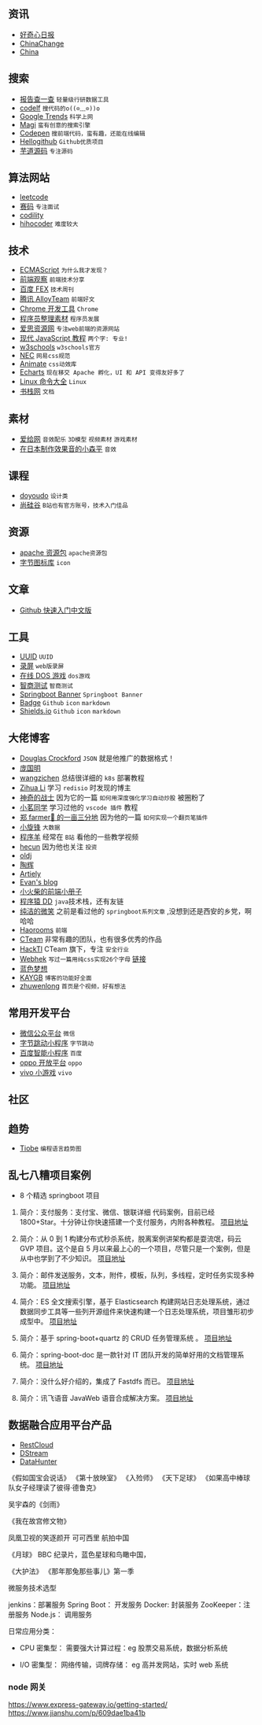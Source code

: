 ## 资讯

- [好奇心日报](http://www.qdaily.com/)
- [ChinaChange](https://chinachange.org/)
- [China](http://www.china.org.cn/)

## 搜索

- [报告查一查](http://report.seedsufe.com/#/index) `轻量级行研数据工具`
- [codelf](https://unbug.github.io/codelf/) `搜代码的o((⊙﹏⊙))o`
- [Google Trends](https://trends.google.com/trends/) `科学上网`
- [Magi](https://magi.com/) `蛮有创意的搜索引擎`
- [Codepen](https://codepen.io/) `搜前端代码，蛮有趣，还能在线编辑`
- [Hellogithub](https://hellogithub.com/) `Github优质项目`
- [芋道源码](https://www.iocoder.cn/) `专注源码`

## 算法网站

- [leetcode](https://leetcode-cn.com/)
- [赛码](https://www.acmcoder.com/index) `专注面试`
- [codility](https://www.codility.com/)
- [hihocoder](http://hihocoder.com/) `难度较大`

## 技术

- [ECMAScript](https://tc39.es/ecma262/) `为什么我才发现？`
- [前端观察](https://qianduan.net/) `前端技术分享`
- [百度 FEX](http://fex.baidu.com/) `技术周刊`
- [腾讯 AlloyTeam](http://www.alloyteam.com/) `前端好文`
- [Chrome 开发工具](https://developers.google.cn/web/tools/chrome-devtools) `Chrome`
- [程序员整理素材](http://tools.stanzhai.site/) `程序员发展`
- [爱思资源网](http://www.aseoe.com/) `专注web前端的资源网站`
- [现代 JavaScript 教程](https://zh.javascript.info/) `两个字: 专业!`
- [w3schools](https://www.w3schools.com/) `w3schools官方`
- [NEC](http://nec.netease.com/) `网易css规范`
- [Animate](https://animate.style/) `css动效库`
- [Echarts](https://echarts.apache.org/zh/index.html) `现在移交 Apache 孵化，UI 和 API 变得友好多了`
- [Linux 命令大全](https://man.linuxde.net/) `Linux`
- [书栈网](https://www.bookstack.cn/) `文档`

## 素材

- [爱给网](https://www.aigei.com/) `音效配乐` `3D模型` `视频素材` `游戏素材`
- [在日本制作效果音的小森平](https://taira-komori.jpn.org/freesoundcn.html) `音效`

## 课程

- [doyoudo](https://www.doyoudo.com/) `设计类`
- [尚硅谷](http://www.atguigu.com/download.shtml) `B站也有官方账号，技术入门佳品`

## 资源

- [apache 资源包](http://archive.apache.org/dist/) `apache资源包`
- [字节图标库](https://iconpark.bytedance.com) `icon`

## 文章

- [Github 快速入门中文版](https://docs.github.com/cn/github/getting-started-with-github/quickstart)

## 工具

- [UUID](http://www.uuid.online/) `UUID`
- [录屏](https://tools.miku.ac/screen_record/) `web版录屏`
- [在线 DOS 游戏](https://dos.zczc.cz/) `dos游戏`
- [智商测试](https://www.zxgj.cn/m/zhishang) `智商测试`
- [Springboot Banner](https://www.bootschool.net/ascii) `Springboot Banner`
- [Badge](https://badge.fury.io/) `Github` `icon` `markdown`
- [Shields.io](https://shields.io/category/platform-support) `Github` `icon` `markdown`

## 大佬博客

- [Douglas Crockford](https://www.crockford.com/blog.html) `JSON` 就是他推广的数据格式！
- [庞国明](http://pangguoming.com/about)
- [wangzichen](http://www.codedog.fun/) 总结很详细的 `k8s` 部署教程
- [Zihua Li](https://zihua.li/) 学习 `redisio` 时发现的博主
- [神奇的战士](https://thinkhard.tech/) 因为它的一篇 `如何用深度强化学习自动炒股` 被圈粉了
- [小茗同学](https://haoji.me/) 学习过他的 `vscode 插件` 教程
- [郑 farmer🐛 的一亩三分地](https://www.zhengqingxin.com/) 因为他的一篇 `如何实现一个翻页笔插件`
- [小旋锋](http://laijianfeng.org/) `大数据`
- [程序羊](https://www.codesheep.cn/) 经常在 `B站` 看他的一些教学视频
- [hecun](http://hecun.site/) 因为他也关注 `投资`
- [oldj](https://oldj.net/about/)
- [陶辉](https://www.taohui.org.cn/)
- [Artiely](https://artiely.gitee.io/)
- [Evan's blog](https://xugaoyi.com/)
- [小火柴的前端小册子](https://xiaohuochai.site/)
- [程序猿 DD](https://blog.didispace.com/) `java`技术栈，还有友链
- [纯洁的微笑](http://www.ityouknow.com/) 之前是看过他的 `springboot系列文章` ,没想到还是西安的乡党，啊哈哈
- [Haorooms](https://www.haorooms.com/) `前端`
- [CTeam](https://c.team/) 非常有趣的团队，也有很多优秀的作品
- [HackTl](https://hack.tl/) CTeam 旗下，专注 `安全行业`
- [Webhek](https://www.webhek.com/) `写过一篇用纯css实现26个字母` [链接](https://www.webhek.com/post/css-sans.html)
- [蓝色梦想](https://www.bluesdream.com/)
- [KAYGB](https://blog.kaygb.com) `博客的功能好全面`
- [zhuwenlong](https://www.zhuwenlong.com/) `首页是个视频，好有想法`

## 常用开发平台

- [微信公众平台](https://mp.weixin.qq.com/) `微信`
- [字节跳动小程序](https://microapp.bytedance.com/) `字节跳动`
- [百度智能小程序](https://smartprogram.baidu.com/docs/introduction/enter_application/) `百度`
- [oppo 开放平台](https://open.oppomobile.com/wiki/doc#id=10522) `oppo`
- [vivo 小游戏](https://minigame.vivo.com.cn/documents/#/api/service/newaccount?id=key) `vivo`

## 社区

## 趋势

- [Tiobe](https://www.tiobe.com/tiobe-index/) `编程语言趋势图`

## 乱七八糟项目案例

- 8 个精选 springboot 项目

1. 简介：支付服务：支付宝、微信、银联详细 代码案例，目前已经 1800+Star。十分钟让你快速搭建一个支付服务，内附各种教程。
   [项目地址](https://gitee.com/52itstyle/spring-boot-pay)

2. 简介：从 0 到 1 构建分布式秒杀系统，脱离案例讲架构都是耍流氓，码云 GVP 项目。这个是自 5 月以来最上心的一个项目，尽管只是一个案例，但是从中也学到了不少知识。
   [项目地址](https://gitee.com/52itstyle/spring-boot-seckill)

3. 简介：邮件发送服务，文本，附件，模板，队列，多线程，定时任务实现多种功能。
   [项目地址](https://gitee.com/52itstyle/spring-boot-mail)

4. 简介：ES 全文搜索引擎，基于 Elasticsearch 构建网站日志处理系统，通过数据同步工具等一些列开源组件来快速构建一个日志处理系统，项目雏形初步成型中。
   [项目地址](https://gitee.com/52itstyle/spring-boot-elasticsearch)

5. 简介：基于 spring-boot+quartz 的 CRUD 任务管理系统 。
   [项目地址](https://gitee.com/52itstyle/spring-boot-quartz)

6. 简介：spring-boot-doc 是一款针对 IT 团队开发的简单好用的文档管理系统。
   [项目地址](https://gitee.com/52itstyle/spring-boot-doc)

7. 简介：没什么好介绍的，集成了 Fastdfs 而已。
   [项目地址](https://gitee.com/52itstyle/spring-boot-fastdfs)

8. 简介：讯飞语音 JavaWeb 语音合成解决方案。
   [项目地址](https://gitee.com/52itstyle/xufei_msc)

## 数据融合应用平台产品

- [RestCloud](http://www.restcloud.cn/restcloud/mycms/index.html)
- [DStream](http://www.dstream.com.cn/document.html)
- [DataHunter](https://www.datahunter.cn/user/videos.html)

《假如国宝会说话》
《第十放映室》
《入殓师》
《天下足球》
《如果高中棒球队女子经理读了彼得·德鲁克》

吴宇森的《剑雨》

《我在故宫修文物》

凤凰卫视的笑逐颜开
可可西里
航拍中国

《月球》
BBC 纪录片，蓝色星球和鸟瞰中国，

《大护法》
《那年那兔那些事儿》第一季

微服务技术选型

jenkins：部署服务
Spring Boot： 开发服务
Docker: 封装服务
ZooKeeper：注册服务
Node.js： 调用服务

日常应用分类：

- CPU 密集型：
  需要强大计算过程：eg 股票交易系统，数据分析系统

- I/O 密集型：
  网络传输，词牌存储： eg 高并发网站，实时 web 系统

### node 网关

https://www.express-gateway.io/getting-started/
https://www.jianshu.com/p/609dae1ba41b
